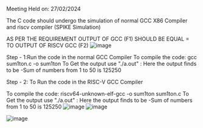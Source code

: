 Meeting Held on: 27/02/2024

The C code should undergo the simulation of normal GCC X86 Compiler and riscv compiler (SPIKE Simulation)


AS PER THE REQUIREMENT OUTPUT OF GCC (F1) SHOULD BE EQUAL = TO OUTPUT OF RISCV GCC (F2) 
![image](https://github.com/tejashwini79744/task4.md/assets/161418020/4b179181-4f4e-4818-b62c-1acc7224edc0)

Step - 1:Run the code in the normal GCC Compiler To compile the code: gcc sum1ton.c -o sum1ton To Get the output use "./a.out" : Here the output finds to be -Sum of numbers from 1 to 50 is 125250

Step - 2: To Run the code in the RISC-V GCC Compiler

To compile the code: riscv64-unknown-elf-gcc -o sum1ton sum1ton.c To Get the output use "./a.out" : Here the output finds to be -Sum of numbers from 1 to 50 is 125250
![image](https://github.com/tejashwini79744/task4.md/assets/161418020/6f95dc65-dc88-4b29-b023-66cd6540526e)
![image](https://github.com/tejashwini79744/task4.md/assets/161418020/bd1d13bf-9955-4c33-854d-8a10c5f9faa0)

![image](https://github.com/tejashwini79744/task4.md/assets/161418020/a16021fe-df01-4023-a770-c8fac49af5ed)

